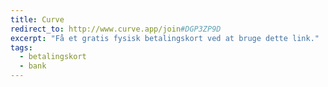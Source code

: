```yaml
---
title: Curve
redirect_to: http://www.curve.app/join#DGP3ZP9D
excerpt: "Få et gratis fysisk betalingskort ved at bruge dette link."
tags:
  - betalingskort
  - bank
---
```

